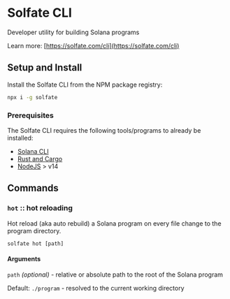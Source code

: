 # Solfate CLI

Developer utility for building Solana programs

Learn more: [https://solfate.com/cli](https://solfate.com/cli)

## Setup and Install

Install the Solfate CLI from the NPM package registry:

```sh
npx i -g solfate
```

### Prerequisites

The Solfate CLI requires the following tools/programs to already be installed:

- [Solana CLI](https://docs.solana.com/cli/install-solana-cli-tools)
- [Rust and Cargo](https://rustup.rs/)
- [NodeJS](https://nodejs.org) > v14

## Commands

### `hot` :: hot reloading

Hot reload (aka auto rebuild) a Solana program on every file change to the program directory.

`solfate hot [path]`

#### Arguments

`path` _(optional)_ - relative or absolute path to the root of the Solana program

Default: `./program` - resolved to the current working directory
